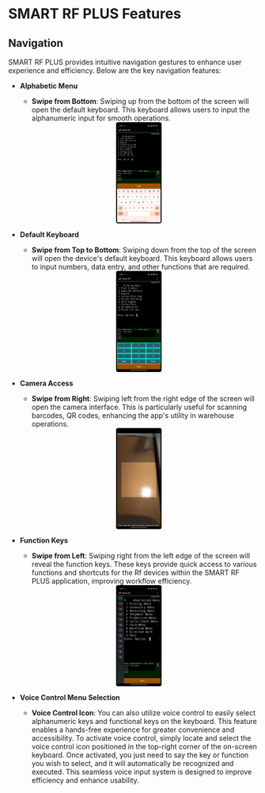 # SMART RF PLUS Features

## **Navigation**

SMART RF PLUS provides intuitive navigation gestures to enhance user experience and efficiency. Below are the key navigation features:

- **Alphabetic Menu**

    - **Swipe from Bottom**: Swiping up from the bottom of the screen will open the default keyboard. This keyboard allows users to input the alphanumeric input for smooth operations.
    <div style="text-align: center;">
    <img src="./attachments/Navigations/alphabetic.png" 
       alt="alphabetic" 
       style="height: 200px; margin: auto; display: block; cursor: zoom-in; 
              border: 2px solid #000000; border-radius: 4px;" 
       onclick="this.style.height='400px'; this.style.cursor='zoom-out';" 
       ondblclick="this.style.height='200px'; this.style.cursor='zoom-in';">
    </div>


- **Default Keyboard**

    - **Swipe from Top to Bottom**: Swiping down from the top of the screen will open the device's default keyboard. This keyboard allows users to input numbers, data entry, and other functions that are required.
    <div style="text-align: center;">
     <img src="./attachments/Navigations/numeric.png" 
       alt="numeric" 
       style="height: 200px; margin: auto; display: block; cursor: zoom-in; 
              border: 2px solid #000000; border-radius: 4px;" 
       onclick="this.style.height='400px'; this.style.cursor='zoom-out';" 
       ondblclick="this.style.height='200px'; this.style.cursor='zoom-in';">
    </div>


- **Camera Access**

    - **Swipe from Right**: Swiping left from the right edge of the screen will open the camera interface. This is particularly useful for scanning barcodes, QR codes, enhancing the app's utility in warehouse operations.
    <div style="text-align: center;">
    <img src="./attachments/Navigations/camerascanner.png" 
       alt="alphabetic" 
       style="height: 200px; margin: auto; display: block; cursor: zoom-in; 
              border: 2px solid #000000; border-radius: 4px;" 
       onclick="this.style.height='400px'; this.style.cursor='zoom-out';" 
       ondblclick="this.style.height='200px'; this.style.cursor='zoom-in';">
    </div>


- **Function Keys**

    - **Swipe from Left**: Swiping right from the left edge of the screen will reveal the function keys. These keys provide quick access to various functions and shortcuts for the Rf devices within the SMART RF PLUS application, improving workflow efficiency.
    <div style="text-align: center;">
    <img src="./attachments/Navigations/function keys.png" 
       alt="alphabetic" 
       style="height: 200px; margin: auto; display: block; cursor: zoom-in; 
              border: 2px solid #000000; border-radius: 4px;" 
       onclick="this.style.height='400px'; this.style.cursor='zoom-out';" 
       ondblclick="this.style.height='200px'; this.style.cursor='zoom-in';">
    </div>



- **Voice Control Menu Selection**

    - **Voice Control Icon**: You can also utilize voice control to easily select alphanumeric keys and functional keys on the keyboard. This feature enables a hands-free experience for greater convenience and accessibility. To activate voice control, simply locate and select the voice control icon positioned in the top-right corner of the on-screen keyboard. Once activated, you just need to say the key or function you wish to select, and it will automatically be recognized and executed. This seamless voice input system is designed to improve efficiency and enhance usability.